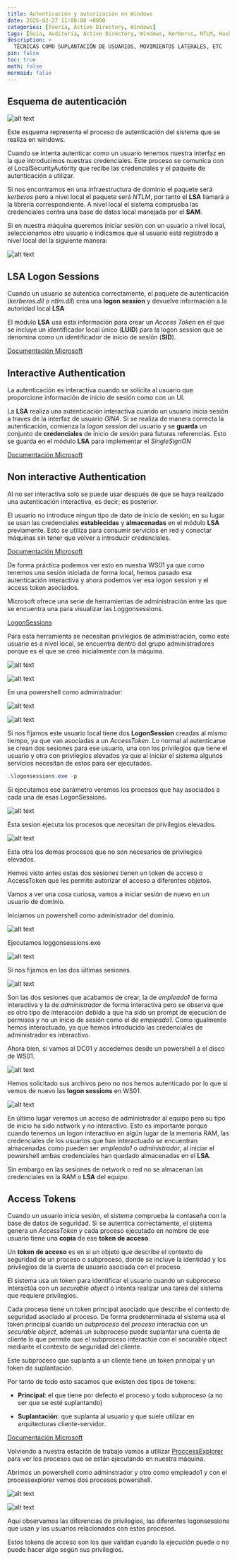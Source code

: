 ```yaml
---
title: Autenticación y autorización en Windows
date: 2025-02-27 11:00:00 +0000
categories: [Teoría, Active Directory, Windows]
tags: [Guía, Auditoria, Active Directory, Windows, Kerberos, NTLM, Hash, Pass-the-Hash, Pass-the-Ticket, AS-REP Roasting, Golden Ticket, Silver Ticket, Silver Ticket]
description: >
  TÉCNICAS COMO SUPLANTACIÓN DE USUARIOS, MOVIMIENTOS LATERALES, ETC
pin: false  
toc: true   
math: false 
mermaid: false 
---
```


## Esquema de autenticación

![alt text](/assets/img/posts/autenticacion_windows/34-1.png)

Este esquema representa el proceso de autenticación del sistema que se realiza en windows. 

Cuando se intenta autenticar como un usuario tenemos nuestra interfaz en la que introducimos nuestras credenciales.
Este proceso se comunica con el LocalSecurityAutority que recibe las credenciales y el paquete de autenticación a utilizar. 

Si nos encontramos en una infraestructura de dominio el paquete será *kerberos* pero a nivel local el paquete será *NTLM*, por tanto el **LSA** llamará a la librería correspondiente.
A nivel local el sistema comprueba las credenciales contra una base de datos local manejada por el **SAM**.

Si en nuestra máquina queremos iniciar sesión con un usuario a nivel local, seleccionamos otro usuario e indicamos que el usuario está registrado a nivel local del la siguiente manera:

![alt text](/assets/img/posts/autenticacion_windows/34-2.png)

## LSA Logon Sessions

Cuando un usuario se autentica correctamente, el paquete de autenticación (*kerberos.dll o ntlm.dll*) crea una **logon session** y devuelve información a la autoridad local **LSA**

El módulo **LSA** usa esta información para crear un *Access Token* en el que se incluye un identificador local único (**LUID**) para la logon session que se denomina como un identificador de inicio de sesión (**SID**).

[Documentación Microsoft](https://learn.microsoft.com/en-us/windows-server/security/windows-authentication/credentials-processes-in-windows-authentication#BKMK_CrentialInputForUserLogon)

## Interactive Authentication

La autenticación es interactiva cuando se solicita al usuario que proporcione información de inicio de sesión como con un UI.

La **LSA** realiza una autenticación interactiva cuando un usuario inicia sesión a traves de la interfaz de usuario *GINA*.
Si se realiza de manera correcta la autenticación, comienza la *logon session* del usuario y se **guarda** un conjunto de **credenciales** de inicio de sesión para futuras referencias. Esto se guarda en el módulo **LSA** para implementar el *SingleSignON*

[Documentación Microsoft](https://learn.microsoft.com/en-us/windows/win32/secauthn/interactive-authentication)

## Non interactive Authentication

Al no ser interactiva solo se puede usar después de que se haya realizado una autenticación interactiva, es decir; es posterior.

El usuario no introduce ningun tipo de dato de inicio de sesión; en su lugar se usan las credenciales **establecidas** y **almacenadas** en el módulo **LSA** previamente.
Esto se utiliza para consumir servicios en red y conectar máquinas sin tener que volver a introducir credenciales.

[Documentación Microsoft](https://learn.microsoft.com/en-us/windows/win32/secauthn/noninteractive-authentication)



De forma práctica podemos ver esto en nuestra WS01 ya que como tenemos una sesión iniciada de forma local, hemos pasado esa autenticación interactiva y ahora podemos ver esa logon session y el access token asociados.

Microsoft ofrece una serie de herramientas de administración entre las que se encuentra una para visualizar las Loggonsessions.

[LogonSessions](https://learn.microsoft.com/en-us/sysinternals/downloads/logonsessions)

Para esta herramienta se necesitan privilegios de administración, como este usuario es a nivel local, se encuentra dentro del grupo administradores porque es el que se creó inicialmente con la máquina.

![alt text](/assets/img/posts/autenticacion_windows/34-5.png)

![alt text](/assets/img/posts/autenticacion_windows/34-6.png)

En una powershell como administrador:

![alt text](/assets/img/posts/autenticacion_windows/34-8.png)

![alt text](/assets/img/posts/autenticacion_windows/34-9.png)

Si nos fijamos este usuario local tiene dos **LogonSession** creadas al mismo tiempo, ya que van asociadas a un *AccessToken*. Lo normal al autenticarse se crean dos sesiones para ese usuario, una con los privilegios que tiene el usuario y otra con privilegios elevados ya que al iniciar el sistema algunos servicios necesitan de estos para ser ejecutados.

```powershell
.\logonsessions.exe -p
```

Si ejecutamos ese parámetro veremos los procesos que hay asociados a cada una de esas LogonSessions.

![alt text](/assets/img/posts/autenticacion_windows/34-10.png)

Esta sesion ejecuta los procesos que necesitan de privilegios elevados.

![alt text](/assets/img/posts/autenticacion_windows/34-11.png)

Esta otra los demas procesos que no son necesarios de privilegios elevados.


Hemos visto antes estas dos sesiones tienen un token de acceso o AccessToken que les permite autorizar el acceso a diferentes objetos.

Vamos a ver una cosa curiosa, vamos a iniciar sesión de nuevo en un usuario de dominio.

Iniciamos un powershell como administrador del dominio.

![alt text](/assets/img/posts/autenticacion_windows/34-12.png)

Ejecutamos loggonsessions.exe

![alt text](/assets/img/posts/autenticacion_windows/34-13.png)

Si nos fijamos en las dos últimas sesiones.

![alt text](/assets/img/posts/autenticacion_windows/34-14.png)

Son las dos sesiones que acabamos de crear, la de *empleado1* de forma interactiva y la de *administrador* de forma interactiva pero se observa que es otro tipo de interacción debido a que ha sido un prompt de ejecución de permisos y no un inicio de sesión como el de *empleado1*. Como igualmente hemos interactuado, ya que hemos introducido las credenciales de administrador es interactivo. 

Ahora bien, si vamos al DC01 y accedemos desde un powershell a el disco de WS01.

![alt text](/assets/img/posts/autenticacion_windows/34-15.png)

Hemos solicitado sus archivos pero no nos hemos autenticado por lo que si vemos de nuevo las **logon sessions** en WS01.

![alt text](/assets/img/posts/autenticacion_windows/34-16.png)

En último lugar veremos un acceso de administrador al equipo pero su tipo de inicio ha sido network y no interactivo.
Esto es importante porque cuando tenemos un logon interactivo en algún lugar de la memoria RAM, las credenciales de los usuarios que han interactuado se encuentran almacenadas como pueden ser *empleado1* o *administrador*, al iniciar el powershell ambas credenciales han quedado almacenadas en el **LSA**.

Sin embargo en las sesiones de network o red no se almacenan las credenciales en la RAM o **LSA** del equipo.

## Access Tokens

Cuando un usuario inicia sesión, el sistema comprueba la contaseña con la base de datos de seguridad. Si se autentica correctamente, el sistema genera un *AccessToken* y cada proceso ejecutado en nombre de ese usuario tiene una **copia** de ese **token de acceso**.

Un **token de acceso** es en si un objeto que describe el contexto de seguridad de un proceso o subproceso, donde se incluye la identidad y los privilegios de la cuenta de usuario asociada con el proceso.

El sistema usa un token para identificar el usuario cuando un subproceso interactúa con un *securable object* o intenta realizar una tarea del sistema que requiere privilegios.

Cada proceso tiene un token principal asociado que describe el contexto de seguridad asociado al proceso. De forma predeterminada el sistema usa el token principal cuando un *subproceso* del *proceso* interactúa con un *securable object*, además un subproceso puede suplantar una cuenta de cliente lo que permite que el subproceso interactúe con el securable object mediante el contexto de seguridad del cliente.

Este subproceso que suplanta a un cliente tiene un token principal y un token de suplantación.

Por tanto de todo esto sacamos que existen dos tipos de tokens:

- **Principal**: el que tiene por defecto el proceso y todo subproceso (a no ser que se esté suplantando)

- **Suplantación**: que suplanta al usuario y que suele utilizar en arquitecturas cliente-servidor.

[Documentación Microsoft](https://learn.microsoft.com/en-us/windows/win32/secauthz/access-tokens)


Volviendo a nuestra estación de trabajo vamos a utilizar [ProccessExplorer](https://learn.microsoft.com/en-us/sysinternals/downloads/process-explorer) para ver los procesos que se están ejecutando en nuestra máquina.

Abrimos un powershell como adminstrador y otro como empleado1 y con el processexplorer vemos dos procesos powershell.

![alt text](/assets/img/posts/autenticacion_windows/34-17.png)

![alt text](/assets/img/posts/autenticacion_windows/34-18.png)

Aquí observamos las diferencias de privilegios, las diferentes logonsessions que usan y los usuarios relacionados con estos procesos.

Estos tokens de acceso son los que validan cuando la ejecución puede o no puede hacer algo según sus privilegios.


